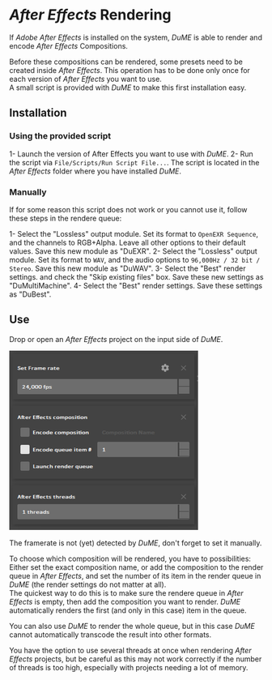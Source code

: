 # *After Effects* Rendering

If *Adobe After Effects* is installed on the system, *DuME* is able to render and encode *After Effects* Compositions.

Before these compositions can be rendered, some presets need to be created inside *After Effects*. This operation has to be done only once for each version of *After Effects* you want to use.  
A small script is provided with *DuME* to make this first installation easy.

## Installation

### Using the provided script

1- Launch the version of After Effects you want to use with *DuME*.
2- Run the script via `File/Scripts/Run Script File...`. The script is located in the *After Effects* folder where you have installed *DuME*.

### Manually

If for some reason this script does not work or you cannot use it, follow these steps in the rendere queue:

1- Select the "Lossless" output module. Set its format to `OpenEXR Sequence`, and the channels to RGB+Alpha. Leave all other options to their default values. Save this new module as "DuEXR".
2- Select the "Lossless" output module. Set its format to `WAV`, and the audio options to `96,000Hz / 32 bit / Stereo`. Save this new module as "DuWAV".
3- Select the "Best" render settings. and check the "Skip existing files" box. Save these new settings as "DuMultiMachine".
4- Select the "Best" render settings. Save these settings as "DuBest".

## Use

Drop or open an *After Effects* project on the input side of *DuME*.

![](img/captures/ae_input_options.png)

The framerate is not (yet) detected by *DuME*, don't forget to set it manually.

To choose which composition will be rendered, you have to possibilities: Either set the exact composition name, or add the composition to the render queue in *After Effects*, and set the number of its item in the render queue in *DuME* (the render settings do not matter at all).  
The quickest way to do this is to make sure the rendere queue in *After Effects* is empty, then add the composition you want to render. *DuME* automatically renders the first (and only in this case) item in the queue.

You can also use *DuME* to render the whole queue, but in this case *DuME* cannot automatically transcode the result into other formats.

You have the option to use several threads at once when rendering *After Effects* projects, but be careful as this may not work correctly if the number of threads is too high, especially with projects needing a lot of memory.